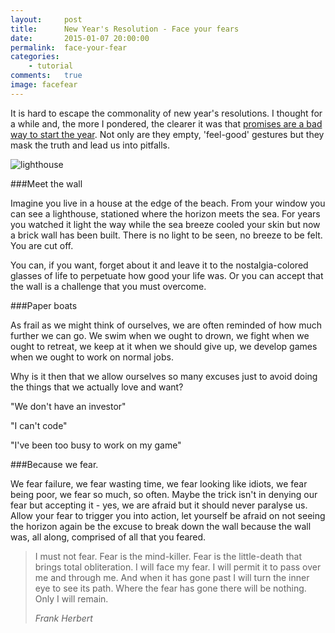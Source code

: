 ```yaml
---
layout:     post
title:      New Year's Resolution - Face your fears
date:       2015-01-07 20:00:00
permalink:  face-your-fear
categories: 
    - tutorial
comments:   true
image: facefear
---
```


It is hard to escape the commonality of new year's resolutions. I thought for a while and, the more I pondered, the clearer it was that [promises are a bad way to start the year]({{site.baseurl}}/in-the-moment). Not only are they empty, 'feel-good' gestures but they mask the truth and lead us into pitfalls.

![lighthouse]({{site.baseurl}}/assets/lighthouse.png)

###Meet the wall

Imagine you live in a house at the edge of the beach. From your window you can see a lighthouse, stationed where the horizon meets the sea. For years you watched it light the way while the sea breeze cooled your skin but now a brick wall has been built. There is no light to be seen, no breeze to be felt. You are cut off.

You can, if you want, forget about it and leave it to the nostalgia-colored glasses of life to perpetuate how good your life was. Or you can accept that the wall is a challenge that you must overcome. 

###Paper boats

As frail as we might think of ourselves, we are often reminded of how much further we can go. We swim when we ought to drown, we fight when we ought to retreat, we keep at it when we should give up, we develop games when we ought to work on normal jobs.

Why is it then that we allow ourselves so many excuses just to avoid doing the things that we actually love and want?

"We don't have an investor"

"I can't code"

"I've been too busy to work on my game"

###Because we fear.

We fear failure, we fear wasting time, we fear looking like idiots, we fear being poor, we fear so much, so often. Maybe the trick isn't in denying our fear but accepting it - yes, we are afraid but it should never paralyse us. Allow your fear to trigger you into action, let yourself be afraid on not seeing the horizon again be the excuse to break down the wall because the wall was, all along, comprised of all that you feared.

<blockquote>
  <p>I must not fear. Fear is the mind-killer. Fear is the little-death that brings total obliteration. I will face my fear. I will permit it to pass over me and through me. And when it has gone past I will turn the inner eye to see its path. Where the fear has gone there will be nothing. Only I will remain.</p>
  <footer><cite title="Frank Herbert">Frank Herbert</cite></footer>
</blockquote>


